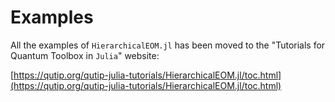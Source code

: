 # Examples

All the examples of `HierarchicalEOM.jl` has been moved to the "Tutorials for Quantum Toolbox in `Julia`" website:

[https://qutip.org/qutip-julia-tutorials/HierarchicalEOM.jl/toc.html](https://qutip.org/qutip-julia-tutorials/HierarchicalEOM.jl/toc.html)